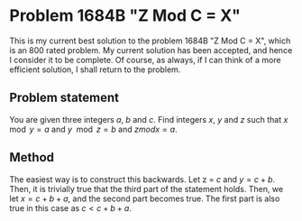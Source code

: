 # Problem 1684B "Z Mod C = X"
This is my current best solution to the problem 1684B "Z Mod C = X", which is an 800 rated problem. My current solution has been accepted, and hence I consider it to be complete. Of course, as always, if I can think of a more efficient solution, I shall return to the problem. 

## Problem statement
You are given three integers $a$, $b$ and $c$. Find integers $x$, $y$ and $z$ such that $x \mod y = a$ and $y \mod z = b$ and $z mod x = a$.

## Method
The easiest way is to construct this backwards. Let z = $c$ and $y = c + b$. Then, it is trivially true that the third part of the statement holds. Then, we let $x = c + b + a$, and the second part becomes true. The first part is also true in this case as $c < c + b + a$.
